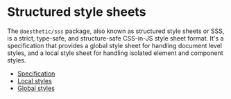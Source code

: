 # Structured style sheets

The `@aesthetic/sss` package, also known as structured style sheets or SSS, is a strict, type-safe,
and structure-safe CSS-in-JS style sheet format. It's a specification that provides a global style
sheet for handling document level styles, and a local style sheet for handling isolated element and
component styles.

- [Specification](./spec.md)
- [Local styles](./local.md)
- [Global styles](./global.md)
